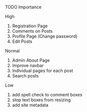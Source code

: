 TODO
Importance

High
1. Registration Page
2. Comments on Posts
3. Profile Page (Change password)
4. Edit Posts

Normal
1. Admin About Page
2. Improve navbar
3. Individual pages for each post
4. Search posts

Low
1. add spell check to comment boxes
2. stop text boxes from resizing
3. add site metadata